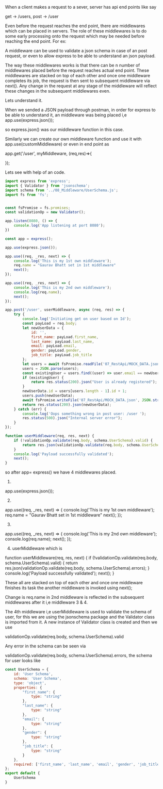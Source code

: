 When a client makes a request to a sever, server has api end points like say

get -> /users,
post -> /user

Even before the request reaches the end point, there are middlewares which can be placed in servers. The role of these middlewares
is to do some early processing onto the request which may be needed before reaching the end point. For ex:

A middleware can be used to validate a json schema in case of an post request, or even to allow express to be able to understand
an json payload.

The way these middlewares works is that there can be n number of middlewares placed before the request reaches actual end point.
These middlewares are stacked on top of each other and once one middleware completes its job, the request is then sent to subsequent
middleware via next(). Any change in the request at any stage of the middleware will reflect these changes in the subsequent middlewares even.

Lets understand it.

When we sended a JSON payload through postman, in order for express to be able to understand it, an middleware was being placed
i,e app.use(express.json());

so express.json() was our middleware function in this case.

Similarly we can create our own middleware function and use it with app.use(customMiddleware) or even in end point as

app.get('/user', myMiddleware, (req,res)=>{

});


Lets see with help of an code.

```javascript
import express from 'express';
import { Validator } from 'jsonschema';
import schema from '../08_Middleware/UserSchema.js';
import fs from 'fs';


const fsPromise = fs.promises;
const validationOp = new Validator();

app.listen(8080, () => {
    console.log('App listening at port 8080');
})

const app = express();

app.use(express.json());

app.use((req, _res, next) => {
    console.log('This is my 1st own middleware');
    req.name = "Gaurav Bhatt set in 1st middleware"
    next();
});

app.use((req, _res, next) => {
    console.log('This is my 2nd own middleware');
    console.log(req.name);
    next();
});

app.post('/user', userMiddleware, async (req, res) => {
    try {
        console.log('Initiating get on user based on Id');
        const payLoad = req.body;
        let newUserData = {
            id: '',
            first_name: payLoad.first_name,
            last_name: payLoad.last_name,
            email: payLoad.email,
            gender: payLoad.gender,
            job_title: payLoad.job_title
        };
        let users = await fsPromise.readFile('07_RestApi/MOCK_DATA.json', 'utf-8');
        users = JSON.parse(users);
        const existingUser = users.find((user) => user.email == newUserData.email);
        if (existingUser) {
            return res.status(200).json("User is already registered");
        }
        newUserData.id = users[users.length - 1].id + 1;
        users.push(newUserData);
        await fsPromise.writeFile('07_RestApi/MOCK_DATA.json', JSON.stringify(users, null, 2), 'utf-8');
        return res.status(200).json(newUserData);
    } catch (err) {
        console.log('Oops something wrong in post user: /user ');
        res.status(500).json("Internal server error");
    }
});

function userMiddleware(req, res, next) {
    if (!validationOp.validate(req.body, schema.UserSchema).valid) {
        return res.json(validationOp.validate(req.body, schema.UserSchema).errors);
    }
    console.log('Payload successfully validated');
    next();
}
```

so after app= express() we have 4 middlewares placed.

1. 

app.use(express.json());

2. 

app.use((req, _res, next) => {
    console.log('This is my 1st own middleware');
    req.name = "Gaurav Bhatt set in 1st middleware"
    next();
});

3. 

app.use((req, _res, next) => {
    console.log('This is my 2nd own middleware');
    console.log(req.name);
    next();
});

4. userMiddleware which is


function userMiddleware(req, res, next) {
    if (!validationOp.validate(req.body, schema.UserSchema).valid) {
        return res.json(validationOp.validate(req.body, schema.UserSchema).errors);
    }
    console.log('Payload successfully validated');
    next();
}

These all are stacked on top of each other and once one middleware finishes its task the another middleware
is invoked using next();

Change is req.name in 2nd middleware is reflected in the subsequent middlewares after it i,e middleware 3 & 4.

The 4th middleware i,e userMiddleware is used to validate the schema of user, for this we are using the jsonschema package
and the Validator class is imported from it. A new instance of Validator class is created and then we use

validationOp.validate(req.body, schema.UserSchema).valid

Any error in the schema can be seen via 

validationOp.validate(req.body, schema.UserSchema).errors, the schema for user looks like

```javascript
const UserSchema = {
    id: 'User Schema',
    schema: 'User Schema',
    type: 'object',
    properties: {
        "first_name": {
            type: "string"
        },
        "last_name": {
            type: "string"
        },
        "email": {
            type: "string"
        },
        "gender": {
            type: "string"
        },
        "job_title": {
            type: "string"
        }
    },
    required: ['first_name', 'last_name', 'email', 'gender', 'job_title']
};
export default {
    UserSchema
}
```

